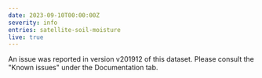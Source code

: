 ```yaml
---
date: 2023-09-10T00:00:00Z
severity: info
entries: satellite-soil-moisture
live: true
---
```


An issue was reported in version v201912 of this dataset. Please consult the "Known issues" under the Documentation tab.
